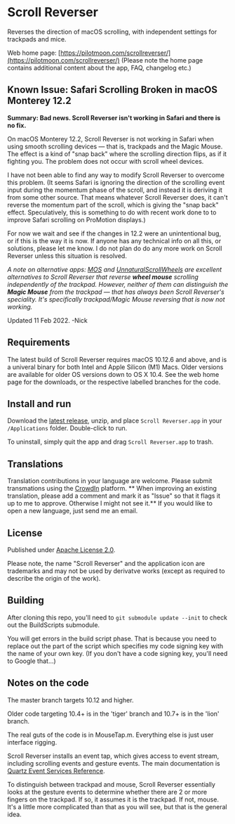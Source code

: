 # Scroll Reverser

Reverses the direction of macOS scrolling, with independent settings for trackpads and mice.

Web home page: [https://pilotmoon.com/scrollreverser/](https://pilotmoon.com/scrollreverser/) (Please note the home page contains additional content about the app, FAQ, changelog etc.)

## Known Issue: Safari Scrolling Broken in macOS Monterey 12.2

**Summary: Bad news. Scroll Reverser isn't working in Safari and there is no fix.**

On macOS Monterey 12.2, Scroll Reverser is not working in Safari when using smooth scrolling devices — that is, trackpads and the Magic Mouse. The effect is a kind of "snap back" where the scrolling direction flips, as if it fighting you. The problem does not occur with scroll wheel devices.

I have not been able to  find any way to modify Scroll Reverser to overcome this problem. (It seems Safari is ignoring the direction of the scrolling event input during the momentum phase of the scroll, and instead it is deriving it from some other source. That means whatever Scroll Reverser does, it can't reverse the momentum part of the scroll, which is giving the "snap back" effect. Speculatively, this is something to do with recent work done to to improve Safari scrolling on ProMotion displays.)

For now we wait and see if the changes in 12.2 were an unintentional bug, or if this is the way it is now. If anyone has any technical info on all this, or solutions, please let me know. I do not plan do do any more work on Scroll Reverser unless this situation is resolved.

*A note on alternative apps: [MOS](https://mos.caldis.me/) and [UnnaturalScrollWheels](https://github.com/ther0n/UnnaturalScrollWheels) are excellent alternatives to Scroll Reverser that reverse **wheel mouse** scrolling independently of the trackpad. However, neither of them can distinguish the **Magic Mouse** from the trackpad  — that has always been Scroll Reverser's speciality. It's specifically trackpad/Magic Mouse reversing that is now not working.*

Updated 11 Feb 2022. -Nick
## Requirements

The latest build of Scroll Reverser requires macOS 10.12.6 and above, and is a univeral binary for both Intel and Apple Silicon (M1) Macs. Older versions are available for older OS  versions down to OS X 10.4. See the web home page for the downloads, or the respective labelled branches for the code.

## Install and run

Download the [latest release](https://github.com/pilotmoon/Scroll-Reverser/releases/latest), unzip, and place `Scroll Reverser.app` in your `/Applications` folder. Double-click to run.

To uninstall, simply quit the app and drag `Scroll Reverser.app` to trash.

## Translations

Translation contributions in your language are welcome. Please submit transmations using the [CrowdIn](https://crowdin.com/project/pilotmoon-apps) platform. 
** When improving an existing translation, please add a comment and mark it as "Issue" so that it flags it up to me to approve. Otherwise I might not see it.**
If you would like to open a new language, just send me an email.

## License

Published under [Apache License 2.0](http://www.apache.org/licenses/LICENSE-2.0).

Please note, the name "Scroll Reverser" and the application icon are trademarks and may not be used by derivatve works (except as required to describe the origin of the work).

## Building

After cloning this repo, you'll need to `git submodule update --init` to check out the BuildScripts submodule.

You will get errors in the build script phase. That is because you need to replace out the part of the script which specifies my code signing key with the name of your own key. (If you don't have a code signing key, you'll need to Google that...)

## Notes on the code

The master branch targets 10.12 and higher.

Older code targeting 10.4+ is in the 'tiger' branch and 10.7+ is in the 'lion' branch.

The real guts of the code is in MouseTap.m. Everything else is just user interface rigging.

Scroll Reverser installs an event tap, which gives access to event stream, including scrolling events and gesture events. The main documentation is [Quartz Event Services Reference](https://developer.apple.com/library/mac/documentation/Carbon/Reference/QuartzEventServicesRef/).

To distinguish between trackpad and mouse, Scroll Reverser essentially looks at the gesture events to determine whether there are 2 or more fingers on the trackpad. If so, it assumes it is the trackpad. If not, mouse. It's a little more complicated than that as you will see, but that is the general idea.

